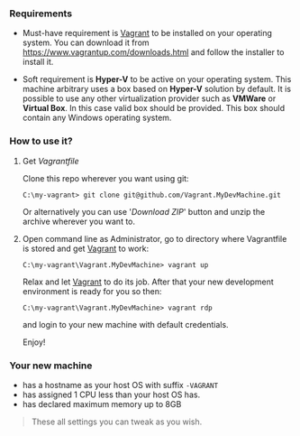 ### Requirements

* Must-have requirement is [Vagrant] to be installed on your operating system.
  You can download it from https://www.vagrantup.com/downloads.html
  and follow the installer to install it.

* Soft requirement is **Hyper-V** to be active on your operating system.
  This machine arbitrary uses a box based on **Hyper-V** solution by default.
  It is possible to use any other virtualization provider such as **VMWare**
  or **Virtual Box**. In this case valid box should be provided.
  This box should contain any Windows operating system.

### How to use it?

1. Get _Vagrantfile_

   Clone this repo wherever you want using git:

   ```shell
   C:\my-vagrant> git clone git@github.com/Vagrant.MyDevMachine.git
   ```

   Or alternatively you can use '_Download ZIP_' button
   and unzip the archive wherever you want to.

2. Open command line as Administrator,
   go to directory where Vagrantfile is stored
   and get [Vagrant] to work:

   ```shell
   C:\my-vagrant\Vagrant.MyDevMachine> vagrant up
   ```

   Relax and let [Vagrant] to do its job.
   After that your new development environment is ready for you so then:

   ```shell
   C:\my-vagrant\Vagrant.MyDevMachine> vagrant rdp
   ```

   and login to your new machine with default credentials.

   Enjoy!

### Your new machine

* has a hostname as your host OS with suffix `-VAGRANT`
* has assigned 1 CPU less than your host OS has.
* has declared maximum memory up to 8GB

> These all settings you can tweak as you wish.

[Vagrant]: https://www.vagrantup.com
